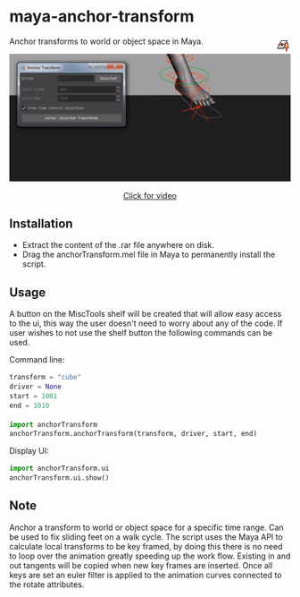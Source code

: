 # maya-anchor-transform
<img align="right" src="icons/AT_icon.png?raw=true">
Anchor transforms to world or object space in Maya.

<p align="center"><img src="docs/_images/anchorTransformExample.gif?raw=true"></p>
<a href="https://vimeo.com/247672481" target="_blank"><p align="center">Click for video</p></a>

## Installation
* Extract the content of the .rar file anywhere on disk.
* Drag the anchorTransform.mel file in Maya to permanently install the script.

## Usage
A button on the MiscTools shelf will be created that will allow easy access to the ui, this way the user doesn't need to worry about any of the code.
If user wishes to not use the shelf button the following commands can be used.

Command line:
```python
transform = "cube"
driver = None
start = 1001
end = 1010

import anchorTransform
anchorTransform.anchorTransform(transform, driver, start, end)
```

Display UI:
```python
import anchorTransform.ui
anchorTransform.ui.show()  
```

## Note
Anchor a transform to world or object space for a specific time range. Can be used to fix sliding feet on a walk cycle. The script uses the Maya API to calculate local transforms to be key framed, by doing this there is no need to loop over the animation greatly speeding up the work flow. Existing in and out tangents will be copied when new key frames are inserted. Once all keys are set an euler filter is applied to the animation curves connected to the rotate attributes.
